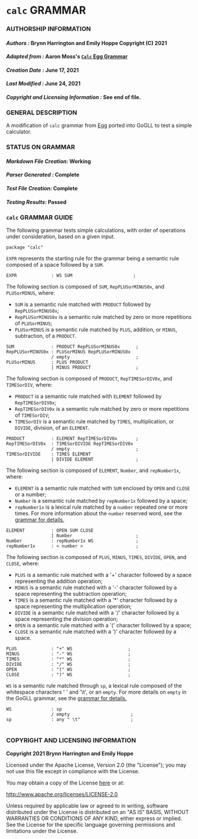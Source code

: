 # **`calc` GRAMMAR**

### **AUTHORSHIP INFORMATION**
#### *Authors :* Brynn Harrington and Emily Hoppe Copyright (C) 2021
#### *Adapted from :* Aaron Moss's [`Calc` Egg Grammar](https://github.com/bruceiv/egg/blob/deriv/grammars/Calc.egg)
#### *Creation Date :* June 17, 2021 
#### *Last Modified :* June 24, 2021
#### *Copyright and Licensing Information :* See end of file.

###  **GENERAL DESCRIPTION**
A modification of `calc` grammar from [Egg](https://github.com/bruceiv/egg/blob/deriv/grammars/Calc.egg) ported into GoGLL to test a simple calculator.

### **STATUS ON GRAMMAR**
#### *Markdown File Creation:* Working 
#### *Parser Generated :* Complete
#### *Test File Creation:* Complete
#### *Testing Results:* Passed

### **`calc` GRAMMAR GUIDE**
The following grammar tests simple calculations, with order of operations under consideration, based on a given input.
```
package "calc"
```
`EXPR` represents the starting rule for the grammar being a semantic rule composed of a space followed by a `SUM`.
```
EXPR             : WS SUM                       ;
```
The following section is composed of `SUM`, `RepPLUSorMINUS0x`, and `PLUSorMINUS`, where:
- `SUM` is a semantic rule matched with `PRODUCT` followed by `RepPLUSorMINUS0x`;
- `RepPLUSorMINUS0x` is a semantic rule matched by zero or more repetitions of `PLUSorMINUS`;
- `PLUSorMINUS` is a semantic rule matched by `PLUS`, addition, or `MINUS`, subtraction, of a `PRODUCT`.
```
SUM              : PRODUCT RepPLUSorMINUS0x      ;
RepPLUSorMINUS0x : PLUSorMINUS RepPLUSorMINUS0x 
                 / empty                         ;
PLUSorMINUS      : PLUS PRODUCT 
                 | MINUS PRODUCT                 ; 
```
The following section is composed of `PRODUCT`, `RepTIMESorDIV0x`, and `TIMESorDIV`, where:
- `PRODUCT` is a semantic rule matched with `ELEMENT` followed by `RepTIMESorDIV0x`;
- `RepTIMESorDIV0x` is a semantic rule matched by zero or more repetitions of `TIMESorDIV`;
- `TIMESorDIV` is a semantic rule matched by `TIMES`, multiplication, or `DIVIDE`, division, of an `ELEMENT`.
```
PRODUCT          : ELEMENT RepTIMESorDIV0x       ;
RepTIMESorDIV0x  : TIMESorDIVIDE RepTIMESorDIV0x 
                 / empty                         ;
TIMESorDIVIDE    : TIMES ELEMENT  
                 | DIVIDE ELEMENT                ;
```
The following section is composed of `ELEMENT`, `Number`, and `repNumber1x`, where:
- `ELEMENT` is a semantic rule matched with `SUM` enclosed by `OPEN` and `CLOSE` or a number;
- `Number` is a semantic rule matched by `repNumber1x` followed by a space;
- `repNumber1x` is a lexical rule matched by a `number` repeated one or more times.
For more information about the `number` reserved word, see the [grammar for details.](../../gogll.md)
```       
ELEMENT          : OPEN SUM CLOSE 
                 | Number                        ;
Number           : repNumber1x WS                ;
repNumber1x      : < number >                    ;
```
The following section is composed of `PLUS`, `MINUS`, `TIMES`, `DIVIDE`, `OPEN`, and `CLOSE`, where:
- `PLUS` is a semantic rule matched with a '+' character followed by a space representing the addition operation;
- `MINUS` is a semantic rule matched with a '-' character followed by a space representing the subtraction operation;
- `TIMES` is a semantic rule matched with a '*' character followed by a space representing the multiplication operation;
- `DIVIDE` is a semantic rule matched with a '/' character followed by a space representing the division operation;
- `OPEN` is a semantic rule matched with a '(' character followed by a space;
- `CLOSE` is a semantic rule matched with a ')' character followed by a space.
```
PLUS             : "+" WS                     ;
MINUS            : "-" WS                     ;
TIMES            : "*" WS                     ;
DIVIDE           : "/" WS                     ;
OPEN             : "(" WS                     ;                
CLOSE            : ")" WS                     ;
```
`WS` is a semantic rule matched through `sp`, a lexical rule composed of the whitespace characters ' ' and '\t', or an `empty`. For more details on `empty` in the GoGLL grammar, see the [grammar for details.](../../gogll.md)
```
WS               : sp
                 / empty                       ;
sp               : any " \t"                   ;
```
#
### **COPYRIGHT AND LICENSING INFORMATION**
**Copyright 2021 Brynn Harrington and Emily Hoppe**

Licensed under the Apache License, Version 2.0 (the "License"); you may not use this file except in compliance with the License.

You may obtain a copy of the License [here](http://www.apache.org/licenses/LICENSE-2.0) or at:

http://www.apache.org/licenses/LICENSE-2.0

Unless required by applicable law or agreed to in writing, software distributed under the License is distributed on an "AS IS" BASIS, WITHOUT WARRANTIES OR CONDITIONS OF ANY KIND, either express or implied. See the License for the specific language governing permissions and limitations under the License.